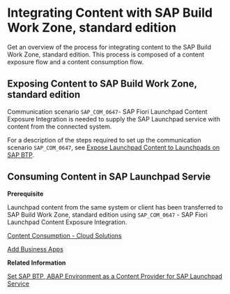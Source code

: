 <!-- loioac974343c1e249829303eedce4dd1eba -->

# Integrating Content with SAP Build Work Zone, standard edition

Get an overview of the process for integrating content to the SAP Build Work Zone, standard edition. This process is composed of a content exposure flow and a content consumption flow.



<a name="loioac974343c1e249829303eedce4dd1eba__section_urd_sbw_gsb"/>

## Exposing Content to SAP Build Work Zone, standard edition

Communication scenario `SAP_COM_0647`- SAP Fiori Launchpad Content Exposure Integration is needed to supply the SAP Launchpad service with content from the connected system.

For a description of the steps required to set up the communication scenario `SAP_COM_0647`, see [Expose Launchpad Content to Launchpads on SAP BTP](https://help.sap.com/viewer/10fd1742ea914256abedb34bf15bd069/Cloud/en-US/811789b79045440faf6dfdf02beb35aa.html).



<a name="loioac974343c1e249829303eedce4dd1eba__section_u1r_1cw_gsb"/>

## Consuming Content in SAP Launchpad Servie

**Prerequisite**

Launchpad content from the same system or client has been transferred to SAP Build Work Zone, standard edition using `SAP_COM_0647` - SAP Fiori Launchpad Content Exposure Integration.

[Content Consumption - Cloud Solutions](https://help.sap.com/viewer/8c8e1958338140699bd4811b37b82ece/Cloud/en-US/d92cf2f5dfea4959beddc28b005da441.html)

[Add Business Apps](https://help.sap.com/viewer/b03c84105ff74f809631e494bd612e83/Cloud/en-US/8bf719ed5011400aa92ec76ee0366323.html)

**Related Information**  


[Set SAP BTP, ABAP Environment as a Content Provider for SAP Launchpad Service](https://developers.sap.com/tutorials/abap-environment-lp-service-content-provider.html)

